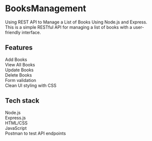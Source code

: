 # BooksManagement
Using REST API to Manage a List of Books Using Node.js and Express.
<br>
This is a simple RESTful API for managing a list of books with a user-friendly interface.
<br>

## Features
Add Books
<br>
View All Books
<br>
Update Books
<br>
Delete Books
<br>
Form validation
<br>
Clean UI styling with CSS

## Tech stack
Node.js
<br>
Express.js
<br>
HTML/CSS
<br>
JavaScript
<br>
Postman to test API endpoints

